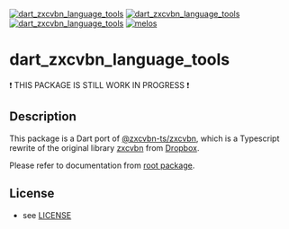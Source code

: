 [![dart_zxcvbn_language_tools](https://img.shields.io/pub/v/dart_zxcvbn_language_tools.svg)](https://pub.dev/packages/dart_zxcvbn_language_tools)
[![dart_zxcvbn_language_tools](https://img.shields.io/github/license/inway/dart_zxcvbn)](LICENSE)
[![dart_zxcvbn_language_tools](https://github.com/inway/dart_zxcvbn/actions/workflows/dart.yml/badge.svg)](https://github.com/inway/dart_zxcvbn/actions/workflows/dart.yml)
[![melos](https://img.shields.io/badge/maintained%20with-melos-f700ff.svg?style=flat-square)](https://github.com/inway/dart_zxcvbn)

# dart_zxcvbn_language_tools

❗ THIS PACKAGE IS STILL WORK IN PROGRESS ❗

## Description

This package is a Dart port of
[@zxcvbn-ts/zxcvbn](https://github.com/zxcvbn-ts/zxcvbn), which is a Typescript
rewrite of the original library [zxcvbn](https://github.com/dropbox/zxcvbn) from
[Dropbox](https://github.com/dropbox).

Please refer to documentation from [root package](https://github.com/inway/dart_zxcvbn).

## License

- see [LICENSE](https://github.com/inway/dart_zxcvbn/LICENSE)
